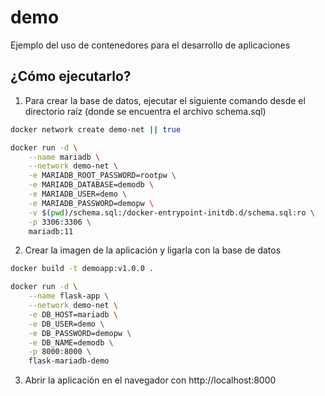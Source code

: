 # demo
Ejemplo del uso de contenedores para el desarrollo de aplicaciones

## ¿Cómo ejecutarlo?

1. Para crear la base de datos, ejecutar el siguiente comando desde el directorio raíz (donde se encuentra el archivo schema.sql)

```bash
docker network create demo-net || true

docker run -d \
    --name mariadb \
    --network demo-net \
    -e MARIADB_ROOT_PASSWORD=rootpw \
    -e MARIADB_DATABASE=demodb \
    -e MARIADB_USER=demo \
    -e MARIADB_PASSWORD=demopw \
    -v $(pwd)/schema.sql:/docker-entrypoint-initdb.d/schema.sql:ro \
    -p 3306:3306 \
    mariadb:11
```

2. Crear la imagen de la aplicación y ligarla con la base de datos

```bash
docker build -t demoapp:v1.0.0 .

docker run -d \
    --name flask-app \
    --network demo-net \
    -e DB_HOST=mariadb \
    -e DB_USER=demo \
    -e DB_PASSWORD=demopw \
    -e DB_NAME=demodb \
    -p 8000:8000 \
    flask-mariadb-demo
```

3) Abrir la aplicación en el navegador con http://localhost:8000

